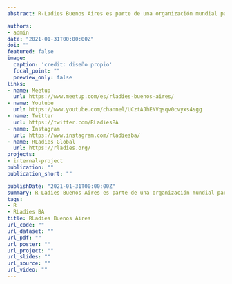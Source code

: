 ```yaml
---
abstract: R-Ladies Buenos Aires es parte de una organización mundial para promover la Diversidad de Género en la comunidad R. Desde 2019 me sumé como colaboradora y en 2020 como co-organizadora del capítulo, entre la presencialidad y la virtualidad hermos organizando variados encuentros con diferentes temáticas y participantes de distintas profesiones. Siendo un espacio interdisciplinario, horizontal y colectivo. No importa si nunca usaste R o si tenés R como herramienta principal de trabajo. El objetivo es promover R, intercambiar conocimiento y crear una red de contactos a nivel local y global. Sumate a nuestras redes y te invito a conocer lo que hicimos a nivel nacional desde [**RLadies en Argentina durante 2020**](https://rladiesenargentina.github.io/Resumen_meetups_2020/index.html).

authors:
- admin
date: "2021-01-31T00:00:00Z"
doi: ""
featured: false
image:
  caption: 'credit: diseño propio'
  focal_point: ""
  preview_only: false
links:
- name: Meetup
  url: https://www.meetup.com/es/rladies-buenos-aires/
- name: Youtube
  url: https://www.youtube.com/channel/UCztAJhENVqsqv0cvyxs4sgg
- name: Twitter
  url: https://twitter.com/RLadiesBA
- name: Instagram
  url: https://www.instagram.com/rladiesba/
- name: RLadies Global
  url: https://rladies.org/
projects:
- internal-project
publication: ""
publication_short: ""

publishDate: "2021-01-31T00:00:00Z"
summary: R-Ladies Buenos Aires es parte de una organización mundial para promover la Diversidad de Género en la comunidad R.
tags:
- R
- RLadies BA
title: RLadies Buenos Aires
url_code: ""
url_dataset: ""
url_pdf: ""
url_poster: ""
url_project: ""
url_slides: ""
url_source: ""
url_video: ""
---
```



